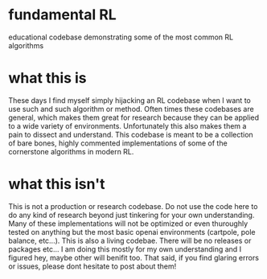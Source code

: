 # fundamental RL
educational codebase demonstrating some of the most common RL algorithms

# what this is
These days I find myself simply hijacking an RL codebase when I want to use such and such algorithm or method.  Often times these codebases are general, which makes them great for research because they can be applied to a wide variety of environments.  Unfortunately this also makes them a pain to dissect and understand.  This codebase is meant to be a collection of bare bones, highly commented implementations of some of the cornerstone algorithms in modern RL.

# what this isn't
This is not a production or research codebase.  Do not use the code here to do any kind of research beyond just tinkering for your own understanding.  Many of these implementations will not be optimized or even thuroughly tested on anything but the most basic openai environments (cartpole, pole balance, etc...).  This is also a living codebae.  There will be no releases or packages etc...  I am doing this mostly for my own understanding and I figured hey, maybe other will benifit too.  That said, if you find glaring errors or issues, please dont hesitate to post about them!
